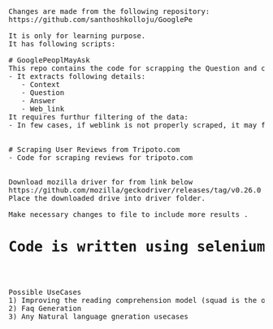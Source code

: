 <pre>

Changes are made from the following repository:
https://github.com/santhoshkolloju/GooglePe

It is only for learning purpose. 
It has following scripts:

# GooglePeoplMayAsk
This repo contains the code for scrapping the Question and context from google people may ask
- It extracts following details:
   - Context
   - Question
   - Answer
   - Web_link
It requires furthur filtering of the data:
- In few cases, if weblink is not properly scraped, it may fetch wrong context. If weblink is not proper (for ex: if it ends with "...", exclude the context for that data point)


# Scraping User Reviews from Tripoto.com
- Code for scraping reviews for tripoto.com 


Download mozilla driver for from link below
https://github.com/mozilla/geckodriver/releases/tag/v0.26.0
Place the downloaded drive into driver folder.

Make necessary changes to file to include more results .
<h1>Code is written using selenium libraries for python.</h1>
</pre>
<pre>

Possible UseCases
1) Improving the reading comprehension model (squad is the only dataset used currently)
2) Faq Generation
3) Any Natural language gneration usecases


</pre>
